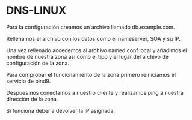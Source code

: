 # DNS-LINUX

Para la configuración creamos un archivo llamado db.example.com.

Rellenamos el archivo con los datos  como el nameserver, SOA y su IP.

Una vez rellenado accedemos al archivo named.conf.local y añadimos el nombre de nuestra zona así como el tipo y el lugar del archivo de configuración de la zona.
  
Para comprobar el funcionamiento de la zona primero reiniciamos el servicio de bind9.

Despues nos conectamos a nuestro cliente y realizamos ping a nuestra dirección de la zona.
  
Si funciona debería devolver la IP asignada.
